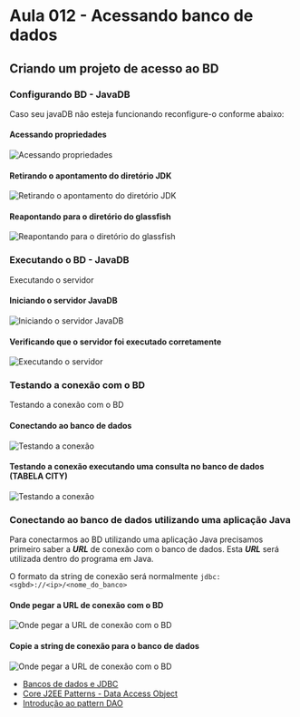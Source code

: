 # Aula 012 - Acessando banco de dados

## Criando um projeto de acesso ao BD

### Configurando BD - JavaDB

Caso seu javaDB não esteja funcionando reconfigure-o conforme abaixo:

#### Acessando propriedades
![Acessando propriedades](images/conf-javadb-1.PNG)
#### Retirando o apontamento do diretório JDK
![Retirando o apontamento do diretório JDK](images/conf-javadb-2.PNG)
#### Reapontando para o diretório do glassfish
![Reapontando para o diretório do glassfish](images/conf-javadb-3.PNG)

### Executando o BD - JavaDB

Executando o servidor

#### Iniciando o servidor JavaDB
![Iniciando o servidor JavaDB](images/javadb-iniciar-servidor.PNG)
#### Verificando que o servidor foi executado corretamente
![Executando o servidor](images/javadb-servidor-executando.PNG)

### Testando a conexão com o BD

Testando a conexão com o BD

#### Conectando ao banco de dados
![Testando a conexão](images/javadb-testado-conexao.PNG)
#### Testando a conexão executando uma consulta no banco de dados (TABELA **CITY**)
![Testando a conexão](images/javadb-testado-conexao-2.PNG)


### Conectando ao banco de dados utilizando uma aplicação Java

Para conectarmos ao BD utilizando uma aplicação Java precisamos primeiro saber a ***URL*** de conexão com o banco de dados. Esta ***URL*** será utilizada dentro do programa em Java.

O formato da string de conexão será normalmente ```jdbc:<sgbd>://<ip>/<nome_do_banco>```

#### Onde pegar a URL de conexão com o BD
![Onde pegar a URL de conexão com o BD](images/javadb-url-to-db-1.PNG)
#### Copie a string de conexão para o banco de dados
![Onde pegar a URL de conexão com o BD](images/javadb-url-to-db-2.PNG)



 - [Bancos de dados e JDBC](https://www.caelum.com.br/apostila-java-web/bancos-de-dados-e-jdbc/)
 - [Core J2EE Patterns - Data Access Object](http://www.oracle.com/technetwork/java/dataaccessobject-138824.html)
 - [Introdução ao pattern DAO](http://javafree.uol.com.br/artigo/871452/Introducao-ao-pattern-DAO.html)
 
